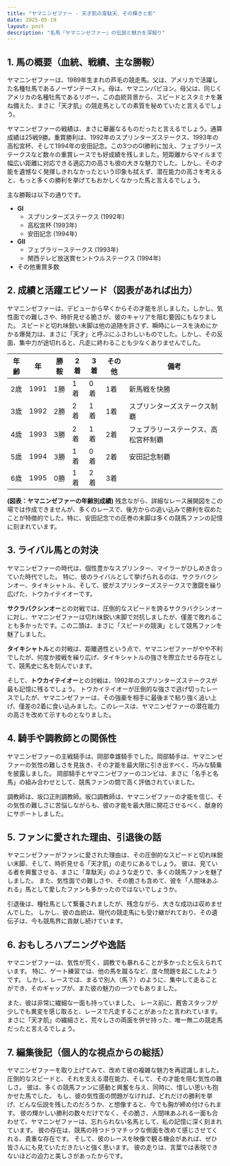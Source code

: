```yaml
---
title: "ヤマニンゼファー - 天才肌の韋駄天、その輝きと影"
date: 2025-05-19
layout: post
description: "名馬『ヤマニンゼファー』の伝説と魅力を深堀り"
---
```


## 1. 馬の概要（血統、戦績、主な勝鞍）

ヤマニンゼファーは、1989年生まれの芦毛の競走馬。父は、アメリカで活躍した名種牡馬であるノーザンテースト。母は、ヤマニンパピヨン。母父は、同じくアメリカの名種牡馬であるリボー。この血統背景から、スピードとスタミナを兼ね備えた、まさに「天才肌」の競走馬としての素質を秘めていたと言えるでしょう。

ヤマニンゼファーの戦績は、まさに華麗なるものだったと言えるでしょう。通算成績は25戦9勝。重賞勝利は、1992年のスプリンターズステークス、1993年の高松宮杯、そして1994年の安田記念。この3つのGI勝利に加え、フェブラリーステークスなど数々の重賞レースでも好成績を残しました。短距離からマイルまで幅広い距離に対応できる適応力の高さも彼の大きな魅力でした。しかし、その才能を遺憾なく発揮しきれなかったという印象も拭えず、潜在能力の高さを考えると、もっと多くの勝利を挙げてもおかしくなかった馬と言えるでしょう。

主な勝鞍は以下の通りです。

* **GI**
    * スプリンターズステークス (1992年)
    * 高松宮杯 (1993年)
    * 安田記念 (1994年)
* **GII**
    * フェブラリーステークス (1993年)
    * 関西テレビ放送賞セントウルステークス (1994年)
* その他重賞多数


## 2. 成績と活躍エピソード（図表があれば出力）

ヤマニンゼファーは、デビューから早くからその才能を示しました。しかし、気性面での難しさや、時折見せる脆さが、彼のキャリアを阻む要因にもなりました。  スピードと切れ味鋭い末脚は他の追随を許さず、瞬時にレースを決めにかかる爆発力は、まさに「天才」と呼ぶにふさわしいものでした。しかし、その反面、集中力が途切れると、凡走に終わることも少なくありませんでした。

| 年齢 | 年 | 勝鞍 | 2着 | 3着 | その他 | 備考 |
|---|---|---|---|---|---|---|
| 2歳 | 1991 | 1勝 | 1着 | 0着 | 1着 | 新馬戦を快勝 |
| 3歳 | 1992 | 2勝 | 2着 | 1着 | 1着 | スプリンターズステークス制覇 |
| 4歳 | 1993 | 3勝 | 2着 | 1着 | 2着 | フェブラリーステークス、高松宮杯制覇 |
| 5歳 | 1994 | 3勝 | 1着 | 0着 | 2着 | 安田記念制覇 |
| 6歳 | 1995 | 0勝 | 1着 | 2着 | 3着 |  |


**(図表：ヤマニンゼファーの年齢別成績)**  残念ながら、詳細なレース展開図をこの場では作成できませんが、多くのレースで、後方からの追い込みで勝利を収めたことが特徴的でした。特に、安田記念での圧巻の末脚は多くの競馬ファンの記憶に刻まれています。


## 3. ライバル馬との対決

ヤマニンゼファーの時代は、個性豊かなスプリンター、マイラーがひしめき合っていた時代でした。  特に、彼のライバルとして挙げられるのは、サクラバクシンオー、タイキシャトル、そして、彼がスプリンターズステークスで激闘を繰り広げた、トウカイテイオーです。

**サクラバクシンオー**との対戦では、圧倒的なスピードを誇るサクラバクシンオーに対し、ヤマニンゼファーは切れ味鋭い末脚で対抗しましたが、僅差で敗れることも多かったです。この二頭は、まさに「スピードの競演」として競馬ファンを魅了しました。

**タイキシャトル**との対戦は、距離適性という点で、ヤマニンゼファーがやや不利でしたが、何度か接戦を繰り広げ、タイキシャトルの強さを際立たせる存在として、競馬史に名を刻んでいます。

そして、**トウカイテイオー**との対戦は、1992年のスプリンターズステークスが最も記憶に残るでしょう。  トウカイテイオーが圧倒的な強さで逃げ切ったレースでしたが、ヤマニンゼファーは、その強豪を相手に最後まで粘り強く追い上げ、僅差の2着に食い込みました。このレースは、ヤマニンゼファーの潜在能力の高さを改めて示すものとなりました。


## 4. 騎手や調教師との関係性

ヤマニンゼファーの主戦騎手は、岡部幸雄騎手でした。岡部騎手は、ヤマニンゼファーの気性の難しさを見抜き、その才能を最大限に引き出すべく、巧みな騎乗を披露しました。  岡部騎手とヤマニンゼファーのコンビは、まさに「名手と名馬」の組み合わせとして、競馬ファンの間で高く評価されていました。

調教師は、坂口正則調教師。坂口調教師は、ヤマニンゼファーの才能を信じ、その気性の難しさに苦悩しながらも、彼の才能を最大限に開花させるべく、献身的にサポートしました。


## 5. ファンに愛された理由、引退後の話

ヤマニンゼファーがファンに愛された理由は、その圧倒的なスピードと切れ味鋭い末脚、そして、時折見せる「天才肌」の走りにあるでしょう。  彼は、見ている者を興奮させる、まさに「韋駄天」のような走りで、多くの競馬ファンを魅了しました。  また、気性面での難しさや、その脆さも含めて、彼を「人間味あふれる」馬として愛したファンも多かったのではないでしょうか。

引退後は、種牡馬として繋養されましたが、残念ながら、大きな成功は収めませんでした。  しかし、彼の血統は、現代の競走馬にも受け継がれており、その遺伝子は、今も競馬界に貢献し続けています。


## 6. おもしろハプニングや逸話

ヤマニンゼファーは、気性が荒く、調教でも暴れることが多かったと伝えられています。  特に、ゲート練習では、他の馬を蹴るなど、度々問題を起こしたようです。  しかし、レースでは、まるで別人（馬？）のように、集中して走ることができ、そのギャップが、また彼の魅力の一つでもありました。

また、彼は非常に繊細な一面も持っていました。  レース前に、厩舎スタッフが少しでも異変を感じ取ると、レースで凡走することがあったと言われています。  まさに「天才肌」の繊細さと、荒々しさの両面を併せ持った、唯一無二の競走馬だったと言えるでしょう。


## 7. 編集後記（個人的な視点からの総括）

ヤマニンゼファーを取り上げてみて、改めて彼の複雑な魅力を再認識しました。  圧倒的なスピードと、それを支える潜在能力、そして、その才能を阻む気性の難しさ。  彼は、多くの競馬ファンに感動と興奮を与え、同時に、惜しい思いも抱かせた馬でした。  もし、彼の気性面の問題がなければ、どれだけの勝利を挙げ、どんな伝説を残したのだろうか、と想像すると、今でも胸が締め付けられます。  彼の輝かしい勝利の数々だけでなく、その脆さ、人間味あふれる一面も合わせて、ヤマニンゼファーは、忘れられない名馬として、私の記憶に深く刻まれています。  彼の存在は、競馬の持つドラマチックな側面を改めて感じさせてくれる、貴重な存在です。  そして、彼のレースを映像で観る機会があれば、ぜひ皆さんにも見ていただきたいと強く思います。  彼の走りは、言葉では表現できないほどの迫力と美しさがあったからです。
